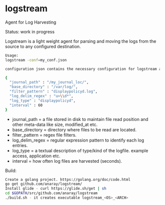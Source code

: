 # logstream 
Agent for Log Harvesting 

Status: work in progress

Logstream is a light weight agent for parsing and moving the logs from the source to any configured destination. 

```sh
Usage:
logstream -conf=my_conf.json

configuration json contains the necessary configuration for logstream and configuration parameters are:

{
  "journal_path" : "/my_journal_loc/",
  "base_directory" : "/var/log/",
  "filter_pattern" : "displaypolicyd.log",
  "log_delim_regex" : "u>\\d*",
  "log_type" : "displaypolicyd",
  "interval" : 60
}
```

* journal_path = a file stored in disk to maintain file read position and other meta-data like size, modified_at etc.
* base_directory = directory where files to be read are located.
* filter_pattern = regex file filters.
* log_delim_regex = regular expression pattern to identify each log entries.
* log_type = a textual description of type/kind of the logfile. example access, application etc.
* interval = how often log files are harvested (seconds).

Build:
```sh
Create a golang project. https://golang.org/doc/code.html
go get github.com/anaray/logstream/
Install glide - curl https://glide.sh/get | sh
cd $GOPATH/src/github.com/anaray/logstream
./build.sh - it creates executable logstream_<OS>_<ARCH>

```
